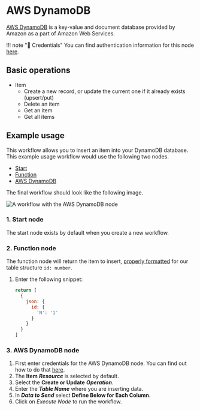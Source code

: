 # AWS DynamoDB

[AWS DynamoDB](https://aws.amazon.com/DynamoDB/) is a key-value and document database provided by Amazon as a part of Amazon Web Services.

!!! note "🔑 Credentials"
    You can find authentication information for this node [here](/workflow/integrations/credentials/aws/).


## Basic operations

* Item
  * Create a new record, or update the current one if it already exists (upsert/put)
  * Delete an item
  * Get an item
  * Get all items

## Example usage

This workflow allows you to insert an item into your DynamoDB database. This example usage workflow would use the following two nodes.
- [Start](/workflow/integrations/core-nodes/workflow-nodes-base.start/)
- [Function](/workflow/integrations/core-nodes/workflow-nodes-base.function/)
- [AWS DynamoDB]()

The final workflow should look like the following image.

![A workflow with the AWS DynamoDB node](/_images/integrations/nodes/awsdynamodb/workflow.png)

### 1. Start node

The start node exists by default when you create a new workflow.

### 2. Function node

The function node will return the item to insert, [properly formatted](https://docs.aws.amazon.com/amazondynamodb/latest/APIReference/API_AttributeValue.html) for our table structure `id: number`.

1. Enter the following snippet:
    ```js
    return [
      {
        json: {
          id: {
            'N': '1'
          }
        }
      }
    ]
    ```

### 3. AWS DynamoDB node

1. First enter credentials for the AWS DynamoDB node. You can find out how to do that [here](/workflow/integrations/credentials/aws/).
2. The **Item** ***Resource*** is selected by default.
3. Select the **Create or Update** ***Operation***.
4. Enter the ***Table Name*** where you are inserting data.
5. In ***Data to Send*** select **Define Below for Each Column**.
6. Click on *Execute Node* to run the workflow.
